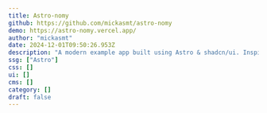 ```yaml
---
title: Astro-nomy
github: https://github.com/mickasmt/astro-nomy
demo: https://astro-nomy.vercel.app/
author: "mickasmt"
date: 2024-12-01T09:50:26.953Z
description: "A modern example app built using Astro & shadcn/ui. Inspired by Taxonomy."
ssg: ["Astro"]
css: []
ui: []
cms: []
category: []
draft: false
---
```


